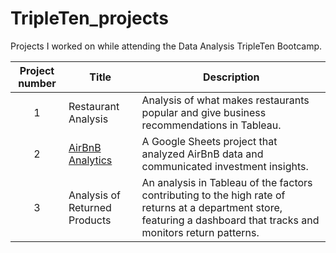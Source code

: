 # TripleTen_projects
Projects I worked on while attending the Data Analysis TripleTen Bootcamp.


| Project number | Title | Description |
| :-----------: | ----------- |----------- |
| 1 | Restaurant Analysis | Analysis of what makes restaurants popular and give business recommendations in Tableau. |
| 2 | [AirBnB Analytics](https://github.com/saigeruleau/Data_Projects/tree/main/AirBnb%20Analytics) | A Google Sheets project that analyzed AirBnB data and communicated investment insights. |
| 3 | Analysis of Returned Products | An analysis in Tableau of the factors contributing to the high rate of returns at a department store, featuring a dashboard that tracks and monitors return patterns. |
